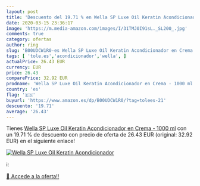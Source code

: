 ```yaml
---
layout: post
title: 'Descuento del 19.71 % en Wella SP Luxe Oil Keratin Acondicionador'
date: 2020-03-15 23:36:17
image: 'https://m.media-amazon.com/images/I/31TMJ0I91sL._SL200_.jpg'
comments: true
category: ofertas
author: ring
slug: 'B00UDCW1R0-es Wella SP Luxe Oil Keratin Acondicionador en Crema - 1000 ml'
tags: [ 'tole.es','acondicionador','wella', ]
actualPrice: 26.43 EUR
currency: EUR
price: 26.43
comparePrice: 32.92 EUR
prodname: 'Wella SP Luxe Oil Keratin Acondicionador en Crema - 1000 ml'
country: 'es'
flag: '🇪🇸'
buyurl: 'https://www.amazon.es/dp/B00UDCW1R0/?tag=tolees-21'
descuento: '19.71'
average: '26.43'
---
```


Tienes [Wella SP Luxe Oil Keratin Acondicionador en Crema - 1000 ml](https://www.amazon.es/dp/B00UDCW1R0/?tag=tolees-21) con un 19.71 % de descuento con precio de oferta de 26.43 EUR (original: 32.92 EUR) en el siguiente enlace!

[![Wella SP Luxe Oil Keratin Acondicionador](https://m.media-amazon.com/images/I/31TMJ0I91sL._SL200_.jpg)](https://www.amazon.es/dp/B00UDCW1R0/?tag=tolees-21)

ℹ️:


[🛒 Accede a la oferta!!](https://www.amazon.es/dp/B00UDCW1R0/?tag=tolees-21)
